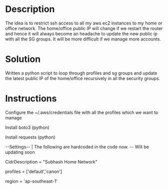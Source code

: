 Description
============

The idea is to restrict ssh access to all my aws ec2 instances to my home or office network. The home/office public IP will change if we restart the router and hence it will always become an headache to update the new public ip with all the SG groups. It will be more difficult if we manage more accounts.

Solution
========
Written a python script to loop through profiles and sg groups and update the latest public IP of the home/office recursively in all the security groups.

Instructions
============

Configure the ~/.aws/credentials file with all the profiles which we want to manage

Install boto3 (python)

Install requests (python)


--Settings--  | The following are hardcoded in the code now.  -- Will be updating soon

CidrDescription = "Subhash Home Network"

profiles = ['default','canon']

region = 'ap-southeast-1'